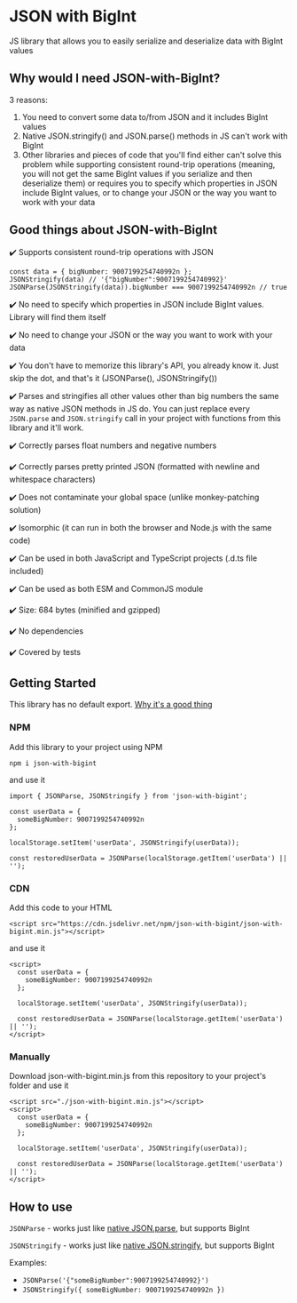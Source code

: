 # JSON with BigInt

JS library that allows you to easily serialize and deserialize data with BigInt values

## Why would I need JSON-with-BigInt?

3 reasons:

1. You need to convert some data to/from JSON and it includes BigInt values
2. Native JSON.stringify() and JSON.parse() methods in JS can't work with BigInt
3. Other libraries and pieces of code that you'll find either can't solve this problem while supporting consistent round-trip operations (meaning, you will not get the same BigInt values if you serialize and then deserialize them) or requires you to specify which properties in JSON include BigInt values, or to change your JSON or the way you want to work with your data

## Good things about JSON-with-BigInt

✔️ Supports consistent round-trip operations with JSON

```
const data = { bigNumber: 9007199254740992n };
JSONStringify(data) // '{"bigNumber":9007199254740992}'
JSONParse(JSONStringify(data)).bigNumber === 9007199254740992n // true
```

✔️ No need to specify which properties in JSON include BigInt values. Library will find them itself

✔️ No need to change your JSON or the way you want to work with your data

✔️ You don't have to memorize this library's API, you already know it. Just skip the dot, and that's it (JSONParse(), JSONStringify())

✔️ Parses and stringifies all other values other than big numbers the same way as native JSON methods in JS do. You can just replace every `JSON.parse` and `JSON.stringify` call in your project with functions from this library and it'll work.

✔️ Correctly parses float numbers and negative numbers

✔️ Correctly parses pretty printed JSON (formatted with newline and whitespace characters)

✔️ Does not contaminate your global space (unlike monkey-patching solution)

✔️ Isomorphic (it can run in both the browser and Node.js with the same code)

✔️ Can be used in both JavaScript and TypeScript projects (.d.ts file included)

✔️ Can be used as both ESM and CommonJS module

✔️ Size: 684 bytes (minified and gzipped)

✔️ No dependencies

✔️ Covered by tests

## Getting Started

This library has no default export. [Why it's a good thing](https://humanwhocodes.com/blog/2019/01/stop-using-default-exports-javascript-module/)

### NPM

Add this library to your project using NPM

```
npm i json-with-bigint
```

and use it

```
import { JSONParse, JSONStringify } from 'json-with-bigint';

const userData = {
  someBigNumber: 9007199254740992n
};

localStorage.setItem('userData', JSONStringify(userData));

const restoredUserData = JSONParse(localStorage.getItem('userData') || '');
```

### CDN

Add this code to your HTML

```
<script src="https://cdn.jsdelivr.net/npm/json-with-bigint/json-with-bigint.min.js"></script>
```

and use it

```
<script>
  const userData = {
    someBigNumber: 9007199254740992n
  };

  localStorage.setItem('userData', JSONStringify(userData));

  const restoredUserData = JSONParse(localStorage.getItem('userData') || '');
</script>
```

### Manually

Download json-with-bigint.min.js from this repository to your project's folder and use it

```
<script src="./json-with-bigint.min.js"></script>
<script>
  const userData = {
    someBigNumber: 9007199254740992n
  };

  localStorage.setItem('userData', JSONStringify(userData));

  const restoredUserData = JSONParse(localStorage.getItem('userData') || '');
</script>
```

## How to use

`JSONParse` - works just like [native JSON.parse](https://developer.mozilla.org/en-US/docs/Web/JavaScript/Reference/Global_Objects/JSON/parse), but supports BigInt

`JSONStringify` - works just like [native JSON.stringify](https://developer.mozilla.org/en-US/docs/Web/JavaScript/Reference/Global_Objects/JSON/stringify), but supports BigInt

Examples:

- `JSONParse('{"someBigNumber":9007199254740992}')`
- `JSONStringify({
someBigNumber: 9007199254740992n
})`
